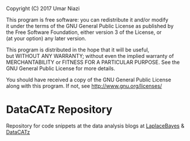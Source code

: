 Copyright (C) 2017  Umar Niazi  
  
This program is free software: you can redistribute it and/or modify  
it under the terms of the GNU General Public License as published by  
the Free Software Foundation, either version 3 of the License, or  
(at your option) any later version.  
  
This program is distributed in the hope that it will be useful,  
but WITHOUT ANY WARRANTY; without even the implied warranty of  
MERCHANTABILITY or FITNESS FOR A PARTICULAR PURPOSE.  See the  
GNU General Public License for more details.  
  
You should have received a copy of the GNU General Public License  
along with this program.  If not, see <http://www.gnu.org/licenses/>  


# DataCATz Repository
Repository for code snippets at the data analysis blogs at [LaplaceBayes](https://laplacebayes.wordpress.com/) & [DataCATz](https://datacatz.wordpress.com)
